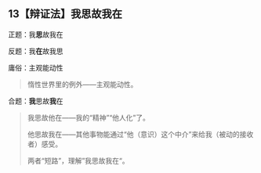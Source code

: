 ## 13【辩证法】我思故我在

正题：我**思**故我在

反题：我**在**故我思

庸俗：主观能动性

> 惰性世界里的例外——主观能动性。

合题：**我**思故**我**在

> 我思故他在——我的“精神”“他人化”了。
>
> 他思故我在——其他事物能通过“他（意识）这个中介”来给我（被动的接收者）感受。
>
> 两者“短路”，理解”我思故我在“。

